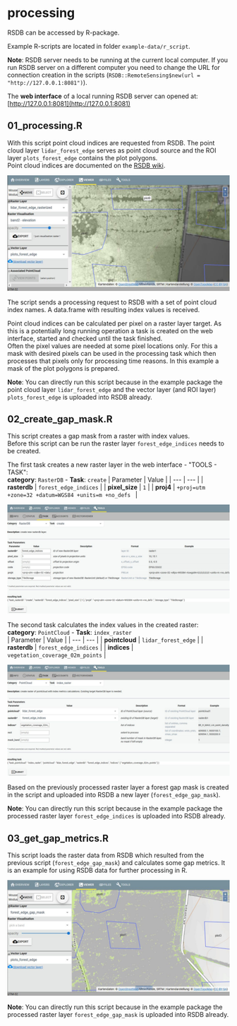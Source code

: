 # processing

RSDB can be accessed by R-package.

Example R-scripts are located in folder `example-data/r_script`.

**Note**: RSDB server needs to be running at the current local computer. If you run RSDB server on a different computer you need to change the URL for connection creation in the scripts (`RSDB::RemoteSensing$new(url = "http://127.0.0.1:8081")`).

The **web interface** of a local running RSDB server can opened at:  
[http://127.0.0.1:8081](http://127.0.0.1:8081)

## 01_processing.R

With this script point cloud indices are requested from RSDB. The point cloud layer `lidar_forest_edge` serves as point cloud source and the ROI layer `plots_forest_edge` contains the plot polygons.  
Point cloud indices are documented on the [RSDB wiki](https://github.com/environmentalinformatics-marburg/rsdb/wiki/Point-cloud-indices).

![viewer_lidar_forest_edge](images/viewer_lidar_forest_edge.jpg)

The script sends a processing request to RSDB with a set of point cloud index names. A data.frame with resulting index values is received.

Point cloud indices can be calculated per pixel on a raster layer target. As this is a potentially long running operation a task is created on the web interface, started and checked until the task finished.  
Often the pixel values are needed at some pixel locations only. For this a mask with desired pixels can be used in the processing task which then processes that pixels only for processing time reasons. In this example a mask of the plot polygons is prepared.

**Note**: You can directly run this script because in the example package the point cloud layer `lidar_forest_edge` and the vector layer (and ROI layer) `plots_forest_edge` is uploaded into RSDB already.

## 02_create_gap_mask.R

This script creates a gap mask from a raster with index values.  
Before this script can be run the raster layer `forest_edge_indices` needs to be created.

The first task creates a new raster layer in the web interface - "TOOLS - TASK":    
**category**: `RasterDB` - **Task**: `create`
| Parameter | Value |
| --- | --- |
| **rasterdb** | `forest_edge_indices` |
| **pixel_size** | `1` |
| **proj4** | `+proj=utm +zone=32 +datum=WGS84 +units=m +no_defs ` |

![task_create_raster](images/task_create_raster.jpg)

The second task calculates the index values in the created raster:  
**category**: `PointCloud` - **Task**: `index_raster`  
| Parameter | Value |
| --- | --- |
| **pointcloud** | `lidar_forest_edge` |
| **rasterdb** | `forest_edge_indices` | 
| **indices** | `vegetation_coverage_02m_points` |


![task_index_raster](images/task_index_raster.jpg)

Based on the previously processed raster layer a forest gap mask is created in the script and uploaded into RSDB a new layer (`forest_edge_gap_mask`).

**Note**: You can directly run this script because in the example package the processed raster layer `forest_edge_indices` is uploaded into RSDB already.

## 03_get_gap_metrics.R

This script loads the raster data from RSDB which resulted from the previous script (`forest_edge_gap_mask`) and calculates some gap metrics. It is an example for using RSDB data for further processing in R.

![viewer_forest_edge_gap_mask](images/viewer_forest_edge_gap_mask.jpg)

**Note**: You can directly run this script because in the example package the processed raster layer `forest_edge_gap_mask` is uploaded into RSDB already.
